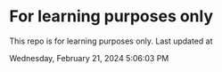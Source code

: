# For learning purposes only
This repo is for learning purposes only.
Last updated at

Wednesday, February 21, 2024 5:06:03 PM

